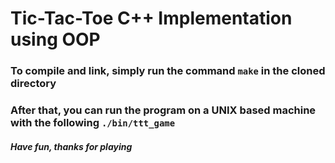 # Tic-Tac-Toe C++ Implementation using OOP

### To compile and link, simply run the command `make` in the cloned directory
### After that, you can run the program on a UNIX based machine with the following `./bin/ttt_game`


##### Have fun, thanks for playing
